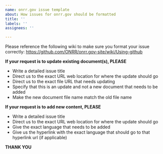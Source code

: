 ```yaml
---
name: onrr.gov issue template
about: How issues for onrr.gov should be formatted
title: ''
labels: ''
assignees: ''

---
```


Please reference the following wiki to make sure you format your issue correctly: https://github.com/ONRR/onrr.gov-site/wiki/Using-github

**If your request is to update existing document(s), PLEASE**

* Write a detailed issue title
* Direct us to the exact URL web location for where the update should go
* Direct us to the exact file URL that needs updating
* Specify that this is an update and not a new document that needs to be added
* Make the new document file name match the old file name

**If your request is to add new content, PLEASE**

* Write a detailed issue title
* Direct us to the exact URL web location for where the update should go
* Give the exact language that needs to be added
* Give us the hyperlink with the exact language that should go to that hyperlink url (if applicable) 

**THANK YOU**
